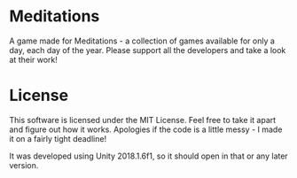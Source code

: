 # Meditations
A game made for Meditations - a collection of games available for only a day, each day of the year. Please support all the developers and take a look at their work!

# License
This software is licensed under the MIT License. Feel free to take it apart and figure out how it works. Apologies if the code is a little messy - I made it on a fairly tight deadline!

It was developed using Unity 2018.1.6f1, so it should open in that or any later version.
